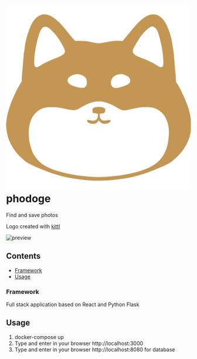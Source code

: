 # ![Logo](/frontend/src/images/logo.svg) phodoge

Find and save photos

Logo created with [kittl](https://www.kittl.com)

![preview](assets/demo.gif)

## Contents

- [Framework](#framework)
- [Usage](#usage)

### Framework

Full stack application based on React and Python Flask

## Usage

1. docker-compose up
2. Type and enter in your browser http://localhost:3000
3. Type and enter in your browser http://localhost:8080 for database
